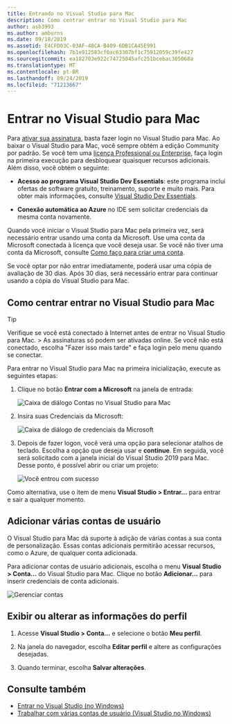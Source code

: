 ```yaml
---
title: Entrando no Visual Studio para Mac
description: Como centrar entrar no Visual Studio para Mac
author: asb3993
ms.author: amburns
ms.date: 09/18/2019
ms.assetid: E4CFD03C-03AF-48CA-B409-6DB1CA45E991
ms.openlocfilehash: 7b1e912583cf0ac63307bf1c75912059c39fe427
ms.sourcegitcommit: ea182703e922c74725045afc251bcebac305068a
ms.translationtype: MT
ms.contentlocale: pt-BR
ms.lasthandoff: 09/24/2019
ms.locfileid: "71213667"
---
```

# <a name="sign-in-to-visual-studio-for-mac"></a>Entrar no Visual Studio para Mac

Para [ativar sua assinatura](enable-subscription.md), basta fazer login no Visual Studio para Mac. Ao baixar o Visual Studio para Mac, você sempre obtém a edição Community por padrão. Se você tem uma [licença Professional ou Enterprise](https://visualstudio.microsoft.com/vs/compare/), faça login na primeira execução para desbloquear quaisquer recursos adicionais. Além disso, você obtém o seguinte:

* **Acesso ao programa Visual Studio Dev Essentials**: este programa inclui ofertas de software gratuito, treinamento, suporte e muito mais. Para obter mais informações, consulte [Visual Studio Dev Essentials](https://aka.ms/vsdevhelp).

* **Conexão automática ao Azure** no IDE sem solicitar credenciais da mesma conta novamente.

Quando você iniciar o Visual Studio para Mac pela primeira vez, será necessário entrar usando uma conta da Microsoft. Use uma conta da Microsoft conectada à licença que você deseja usar. Se você não tiver uma conta da Microsoft, consulte [Como faço para criar uma conta](https://support.microsoft.com/instantanswers/d18cc497-d839-cf50-dea8-f99c95f2bd16/sign-up-for-a-microsoft-account).

Se você optar por não entrar imediatamente, poderá usar uma cópia de avaliação de 30 dias. Após 30 dias, será necessário entrar para continuar usando a cópia do Visual Studio para Mac.

## <a name="how-to-sign-in-to-visual-studio-for-mac"></a>Como centrar entrar no Visual Studio para Mac

> [!TIP]
> Verifique se você está conectado à Internet antes de entrar no Visual Studio para Mac. > As assinaturas só podem ser ativadas online. Se você não está conectado, escolha "Fazer isso mais tarde" e faça login pelo menu quando se conectar.

Para entrar no Visual Studio para Mac na primeira inicialização, execute as seguintes etapas:

1. Clique no botão **Entrar com a Microsoft** na janela de entrada:

    ![Caixa de diálogo Contas no Visual Studio para Mac](media/ide-tour-2019-start-signin.png)

2. Insira suas Credenciais da Microsoft:

    ![Caixa de diálogo de credenciais da Microsoft](media/signing-in-image13.png)

4. Depois de fazer logon, você verá uma opção para selecionar atalhos de teclado. Escolha a opção que deseja usar e **continue**. Em seguida, você será solicitado com a janela inicial do Visual Studio 2019 para Mac. Desse ponto, é possível abrir ou criar um projeto:

    ![Você entrou com sucesso](media/signing-in-image14.png)

Como alternativa, use o item de menu **Visual Studio > Entrar...** para entrar e sair a qualquer momento.

## <a name="adding-multiple-user-accounts"></a>Adicionar várias contas de usuário

O Visual Studio para Mac dá suporte à adição de várias contas a sua conta de personalização. Essas contas adicionais permitirão acessar recursos, como o Azure, de qualquer conta adicionada.

Para adicionar contas de usuário adicionais, escolha o menu **Visual Studio > Conta...** do Visual Studio para Mac. Clique no botão **Adicionar...** para inserir credenciais de conta adicionais.

![Gerenciar contas](media/signing-in-image15.png)

## <a name="view-or-change-your-profile-information"></a>Exibir ou alterar as informações do perfil

1. Acesse **Visual Studio > Conta…** e selecione o botão **Meu perfil**.

2. Na janela do navegador, escolha **Editar perfil** e altere as configurações desejadas.

3. Quando terminar, escolha **Salvar alterações**.

## <a name="see-also"></a>Consulte também

- [Entrar no Visual Studio (no Windows)](/visualstudio/ide/signing-in-to-visual-studio)
- [Trabalhar com várias contas de usuário (Visual Studio no Windows)](/visualstudio/ide/work-with-multiple-user-accounts)